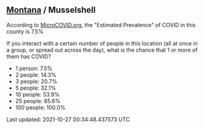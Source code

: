 
## [Montana](/united-states/montana) / Musselshell

According to [MicroCOVID.org](http://microcovid.org),
the "Estimated Prevalence" of COVID in this county is 7.5%

If you interact with a certain number of people in this location
(all at once in a group, or spread out across the day), what is the chance that
1 or more of them has COVID?

- 1 person: 7.5%
- 2 people: 14.3%
- 3 people: 20.7%
- 5 people: 32.1%
- 10 people: 53.9%
- 25 people: 85.6%
- 100 people: 100.0%

Last updated: 2021-10-27 00:34:48.437573 UTC
